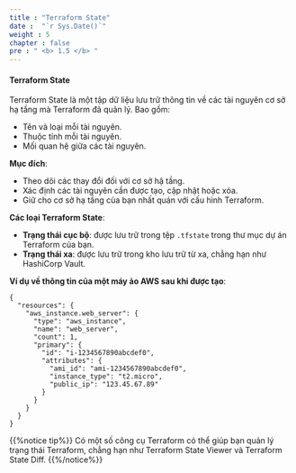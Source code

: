 ```yaml
---
title : "Terraform State"
date :  "`r Sys.Date()`" 
weight : 5
chapter : false
pre : " <b> 1.5 </b> "
---
```


#### Terraform State

Terraform State là một tập dữ liệu lưu trữ thông tin về các tài nguyên cơ sở hạ tầng mà Terraform đã quản lý. Bao gồm:
* Tên và loại mỗi tài nguyên.
* Thuộc tính mỗi tài nguyên.
* Mối quan hệ giữa các tài nguyên.

**Mục đích**:
* Theo dõi các thay đổi đối với cơ sở hậ tầng.
* Xác định các tài nguyên cần được tạo, cập nhật hoặc xóa.
* Giữ cho cơ sở hạ tầng của bạn nhất quán với cấu hình Terraform.

**Các loại Terraform State**:
* **Trạng thái cục bộ**: được lưu trữ trong tệp `.tfstate` trong thư mục dự án Terraform của bạn.
* **Trạng thái xa**: được lưu trữ trong kho lưu trữ từ xa, chẳng hạn như HashiCorp Vault.

**Ví dụ về thông tin của một máy ảo AWS sau khi được tạo**:
```
{
  "resources": {
    "aws_instance.web_server": {
      "type": "aws_instance",
      "name": "web_server",
      "count": 1,
      "primary": {
        "id": "i-1234567890abcdef0",
        "attributes": {
          "ami_id": "ami-1234567890abcdef0",
          "instance_type": "t2.micro",
          "public_ip": "123.45.67.89"
        }
      }
    }
  }
}
```

{{%notice tip%}}
Có một số công cụ Terraform có thể giúp bạn quản lý trạng thái Terraform, chẳng hạn như Terraform State Viewer và Terraform State Diff.
{{%/notice%}}